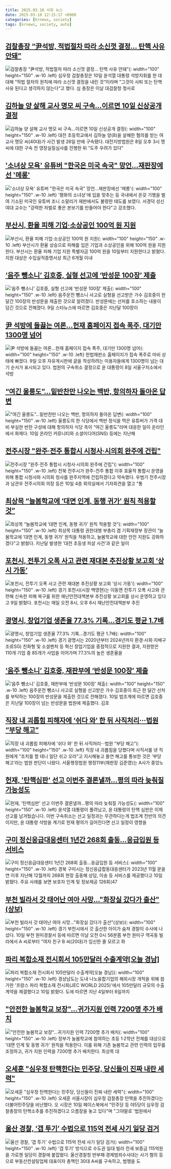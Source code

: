 ```yaml
---
title: 2025.03.10 사회 뉴스
date: 2025-03-10 12:15:17 +0900
categories: [krnews, society]
tags: [krnews, society, auto]
---
```

## [검찰총장 “尹석방, 적법절차 따라 소신껏 결정... 탄핵 사유 안돼”](https://n.news.naver.com/mnews/article/023/0003892485)

![검찰총장 “尹석방, 적법절차 따라 소신껏 결정... 탄핵 사유 안돼”](https://mimgnews.pstatic.net/image/origin/023/2025/03/10/3892485.jpg?type=nf220_150){: width="100" height="150" .w-10 .left}
심우정 검찰총장은 10일 윤석열 대통령 석방지휘를 한 데 대해 “적법 절차의 원칙에 따라 소신껏 결정을 내린 것“이라며 ”그것이 사퇴 또는 탄핵 사유 된다고 생각하지 않는다“고 했다. 심 총장은 이날 대검찰청 청사로

## [김하늘 양 살해 교사 명모 씨 구속…이르면 10일 신상공개 결정](https://n.news.naver.com/mnews/article/020/0003619904)

![김하늘 양 살해 교사 명모 씨 구속…이르면 10일 신상공개 결정](https://mimgnews.pstatic.net/image/origin/020/2025/03/09/3619904.jpg?type=nf220_150){: width="100" height="150" .w-10 .left}
대전 초등학교에서 김하늘 양(8)을 살해한 혐의를 받는 여교사 명모 씨(40대)가 사건 발생 26일 만에 구속됐다. 대전지방법원은 8일 오후 3시 명 씨에 대한 구속 전 영장실질심사를 진행한 뒤 “도주 우려가 있다”

## ['소녀상 모욕' 유튜버 "한국은 미국 속국" 망언…재판장에선 '메롱'](https://n.news.naver.com/mnews/article/008/0005163364)

!['소녀상 모욕' 유튜버 "한국은 미국 속국" 망언…재판장에선 '메롱'](https://mimgnews.pstatic.net/image/origin/008/2025/03/10/5163364.jpg?type=nf220_150){: width="100" height="150" .w-10 .left}
'평화의 소녀상'에 입을 맞추는 등 국내에서 온갖 기행을 벌여 기소된 미국인 유튜버 조니 소말리가 재판에서도 불량한 태도를 보였다. 서경덕 성신여대 교수는 "강력한 처벌로 좋은 본보기를 만들어야 한다"고 강조했다.

## [부산시, 환율 피해 기업·소상공인 100억 원 지원](https://n.news.naver.com/mnews/article/082/0001315232)

![부산시, 환율 피해 기업·소상공인 100억 원 지원](https://mimgnews.pstatic.net/image/origin/082/2025/03/10/1315232.jpg?type=nf220_150){: width="100" height="150" .w-10 .left}
부산시가 환율 상승으로 피해를 입은 기업과 소상공인을 위해 100억 원을 지원한다. 부산시는 환율 피해 기업 지원 특별자금 100억 원을 10일부터 지원한다고 밝혔다. 지원 대상은 수입실적증명서상 최근 6개월 이내

## [‘음주 뺑소니’ 김호중, 실형 선고에 ‘반성문 100장’ 제출](https://n.news.naver.com/mnews/article/005/0001761800)

![‘음주 뺑소니’ 김호중, 실형 선고에 ‘반성문 100장’ 제출](https://mimgnews.pstatic.net/image/origin/005/2025/03/09/1761800.jpg?type=nf220_150){: width="100" height="150" .w-10 .left}
음주운전 뺑소니 사고로 실형을 선고받은 가수 김호중이 한 달간 100장의 반성문을 제출한 것으로 알려졌다. 반성문에는 선처를 호소하는 내용이 담긴 것으로 전해졌다. 9일 스타뉴스에 따르면 김호중은 지난달 100장이

## [尹 석방에 들끓는 여론…헌재 홈페이지 접속 폭주, 대기만 1300명 넘어](https://n.news.naver.com/mnews/article/011/0004459143)

![尹 석방에 들끓는 여론…헌재 홈페이지 접속 폭주, 대기만 1300명 넘어](https://mimgnews.pstatic.net/image/origin/011/2025/03/09/4459143.jpg?type=nf220_150){: width="100" height="150" .w-10 .left}
헌법재판소 홈페이지가 접속 폭주로 마비 상태에 빠졌다. 9일 오후 자유게시판에 글을 작성하려는 이용자들에게 1300명이 넘는 대기 순서가 표시되고 있다. 법원의 구속취소 결정으로 윤 대통령이 8일 서울구치소에서 석방

## [“여긴 울릉도”…밑반찬만 나오는 백반, 항의하자 돌아온 답변](https://n.news.naver.com/mnews/article/023/0003892476)

![“여긴 울릉도”…밑반찬만 나오는 백반, 항의하자 돌아온 답변](https://mimgnews.pstatic.net/image/origin/023/2025/03/10/3892476.jpg?type=nf220_150){: width="100" height="150" .w-10 .left}
울릉도의 한 식당에서 백반 정식을 먹은 유튜버가 가격 대비 부실한 반찬 구성에 대해 항의하자 식당 측이 “여긴 울릉도”라며 대응한 일이 온라인에서 화제다. 10일 온라인 커뮤니티와 소셜미디어(SNS) 등에는 지난해

## [전주시장 "완주·전주 통합시 시청사·시의회 완주에 건립"](https://n.news.naver.com/mnews/article/003/0013109484)

![전주시장 "완주·전주 통합시 시청사·시의회 완주에 건립"](https://mimgnews.pstatic.net/image/origin/003/2025/03/10/13109484.jpg?type=nf220_150){: width="100" height="150" .w-10 .left}
전북 전주시가 완주-전주 통합 이후 효율적 통합시 운영을 위해 통합 시청사와 시의회 청사를 완주지역에 건립하겠다고 약속했다. 우범기 전주시장과 남관우 전주시의회 의장 등은 10일 4층 회의실에서 기자회견을 열고 "통

## [최상목 “늘봄학교에 ‘대면 인계, 동행 귀가’ 원칙 적용할 것”](https://n.news.naver.com/mnews/article/023/0003892520)

![최상목 “늘봄학교에 ‘대면 인계, 동행 귀가’ 원칙 적용할 것”](https://mimgnews.pstatic.net/image/origin/023/2025/03/10/3892520.jpg?type=nf220_150){: width="100" height="150" .w-10 .left}
최상목 대통령 권한대행 부총리 겸 기획재정부 장관이 “늘봄학교에 ‘대면 인계, 동행 귀가’ 원칙을 적용하고, 늘봄학교에 대한 안전 지원도 강화하겠다”고 밝혔다. 지난달 발생한 ‘대전 초등생 피살 사건’과 같은 일이

## [포천시, 전투기 오폭 사고 관련 재대본 추진상황 보고회 ‘상시 가동’](https://n.news.naver.com/mnews/article/277/0005557602)

![포천시, 전투기 오폭 사고 관련 재대본 추진상황 보고회 ‘상시 가동’](https://mimgnews.pstatic.net/image/origin/277/2025/03/09/5557602.jpg?type=nf220_150){: width="100" height="150" .w-10 .left}
경기 포천시(시장 백영현)는 이동면 전투기 오폭 사고와 관련해 신속한 피해 복구를 위한 재난안전대책본부 추진상황 보고회를 상시 운영하고 있다고 9일 밝혔다. 포천시는 매일 오전 8시, 오후 6시 재난안전대책본부 추진

## [광명시, 창업기업 생존율 77.3% 기록…경기도 평균 1.7배](https://n.news.naver.com/mnews/article/030/0003291466)

![광명시, 창업기업 생존율 77.3% 기록…경기도 평균 1.7배](https://mimgnews.pstatic.net/image/origin/030/2025/03/10/3291466.jpg?type=nf220_150){: width="100" height="150" .w-10 .left}
경기 광명시는 2020년부터 2024년까지 환경·사회·지배구조(ESG) 친화형 및 소셜벤처 등 혁신 창업기업을 중점적으로 지원한 결과, 지원받은 110개 기업 중 85개가 사업을 이어가며 77.3%의 높은 생존율을

## [‘음주 뺑소니’ 김호중, 재판부에 ‘반성문 100장’ 제출](https://n.news.naver.com/mnews/article/081/0003523741)

![‘음주 뺑소니’ 김호중, 재판부에 ‘반성문 100장’ 제출](https://mimgnews.pstatic.net/image/origin/081/2025/03/10/3523741.jpg?type=nf220_150){: width="100" height="150" .w-10 .left}
음주운전 뺑소니 사고로 실형을 선고받은 가수 김호중이 최근 한 달간 선처를 부탁하는 100장의 반성문을 제출한 것으로 전해졌다. 10일 법조계에 따르면 김호중은 지난달 100장이 넘는 반성문을 법원에 제출했다. 김호

## [직장 내 괴롭힘 피해자에 ‘쉬다 와’ 한 뒤 사직처리···법원 “부당 해고”](https://n.news.naver.com/mnews/article/032/0003355661)

![직장 내 괴롭힘 피해자에 ‘쉬다 와’ 한 뒤 사직처리···법원 “부당 해고”](https://mimgnews.pstatic.net/image/origin/032/2025/03/10/3355661.jpg?type=nf220_150){: width="100" height="150" .w-10 .left}
직장 내 괴롭힘을 당했다며 사직서를 낸 직원에게 “조치를 할 테니 일단 쉬고 오라”고 지시해놓고 돌연 해고를 통보한 것은 ‘부당 해고’라는 법원 판단이 나왔다. 서울행정법원 행정11부(재판장 김준영)는 A사가 중앙노

## [헌재, '탄핵심판' 선고 이번주 결론낼까…평의 따라 늦춰질 가능성도](https://n.news.naver.com/mnews/article/437/0000432730)

![헌재, '탄핵심판' 선고 이번주 결론낼까…평의 따라 늦춰질 가능성도](https://mimgnews.pstatic.net/image/origin/437/2025/03/10/432730.jpg?type=nf220_150){: width="100" height="150" .w-10 .left}
윤석열 대통령이 풀려났고, 윤 대통령의 탄핵 심판은 이제 선고를 남겨뒀습니다. 이번 구속취소는 선고 일정과는 무관하다는게 법조계 전반의 의견이지만, 윤 대통령 석방을 계기로 헌재 평의가 길어진다면 선고 일정이 영향을

## [구미 정신응급대응센터 1년간 268회 출동…응급입원 등 서비스](https://n.news.naver.com/mnews/article/001/0015255511)

![구미 정신응급대응센터 1년간 268회 출동…응급입원 등 서비스](https://mimgnews.pstatic.net/image/origin/001/2025/03/10/15255511.jpg?type=nf220_150){: width="100" height="150" .w-10 .left}
경북 구미시는 정신응급합동대응센터가 2023년 11월 문을 연 이후 지난해 12월까지 268회 현장 출동해 상담, 이송 등 서비스를 제공했다고 10일 밝혔다. 주요 사례를 보면 보호자 인계 및 정보제공 126회(47

## [부천 빌라서 갓 태어난 여아 사망…"화장실 갔다가 출산"(상보)](https://n.news.naver.com/mnews/article/421/0008119855)

![부천 빌라서 갓 태어난 여아 사망…"화장실 갔다가 출산"(상보)](https://mimgnews.pstatic.net/image/origin/421/2025/03/10/8119855.jpg?type=nf220_150){: width="100" height="150" .w-10 .left}
경기 부천시에서 갓 출산한 아이가 숨져 경찰이 수사에 나섰다. 10일 부천 원미경찰서 등에 따르면 이날 오전 0시 56분쯤 부천 원미구 역곡동 빌라에서 A 씨로부터 "여자 친구 B 씨(20대)가 임신한 줄 모르고 화

## [파리 복합소재 전시회서 105만달러 수출계약[오늘 경남]](https://n.news.naver.com/mnews/article/417/0001062802)

![파리 복합소재 전시회서 105만달러 수출계약[오늘 경남]](https://mimgnews.pstatic.net/image/origin/417/2025/03/10/1062802.jpg?type=nf220_150){: width="100" height="150" .w-10 .left}
경상남도는 도내 나노융합기업의 해외시장 개척을 위해 참가한 '프랑스 파리 복합소재 전시회(JEC WORLD 2025)'에서 105만달러 규모의 수출계약을 체결했다고 10일 밝혔다. 도에 따르면 지난 4일부터 6일까지

## ["안전한 늘봄학교 보장"…귀가지원 인력 7200명 추가 배치](https://n.news.naver.com/mnews/article/008/0005163450)

!["안전한 늘봄학교 보장"…귀가지원 인력 7200명 추가 배치](https://mimgnews.pstatic.net/image/origin/008/2025/03/10/5163450.jpg?type=nf220_150){: width="100" height="150" .w-10 .left}
정부가 늘봄학교에 참여하는 초등 1·2학년 전체를 대상으로 '대면 인계 및 동행 귀가' 원칙을 적용한다. 이를 위해 기존 늘봄학교 관련 인력의 업무를 조정하고, 귀가 지원 인력을 7200명 추가 배치한다. 최상목 대

## [오세훈 "심우정 탄핵한다는 민주당, 당신들이 진짜 내란 세력"](https://n.news.naver.com/mnews/article/003/0013109340)

![오세훈 "심우정 탄핵한다는 민주당, 당신들이 진짜 내란 세력"](https://mimgnews.pstatic.net/image/origin/003/2025/03/10/13109340.jpg?type=nf220_150){: width="100" height="150" .w-10 .left}
오세훈 서울시장이 심우정 검찰총장 탄핵을 추진하겠다는 더불어민주당을 비난했다. 오 시장은 10일 페이스북에서 "민주당 등 야5당이 심우정 검찰총장의 탄핵소추를 추진하겠다고 으름장을 놓고 있다"며 "그야말로 '법원에서

## [울산 경찰, ‘갭 투기’ 수법으로 115억 전세 사기 일당 검거](https://n.news.naver.com/mnews/article/005/0001761989)

![울산 경찰, ‘갭 투기’ 수법으로 115억 전세 사기 일당 검거](https://mimgnews.pstatic.net/image/origin/005/2025/03/10/1761989.jpg?type=nf220_150){: width="100" height="150" .w-10 .left}
‘갭 투기’ 방식으로 수도권 일대 빌라 전세 보증금 115억원을 가로챈 일당이 경찰에 붙잡혔다. 울산경찰청 반부패·경제범죄수사대는 사기 혐의 등으로 부동산컨설팅업체 대표이자 총책인 30대 A씨를 구속하고, 범행을 도

